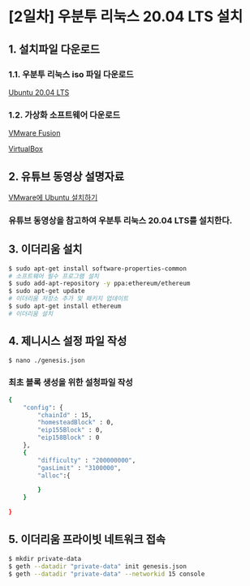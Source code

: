 # [2일차] 우분투 리눅스 20.04 LTS 설치

## 1. 설치파일 다운로드

### 1.1. 우분투 리눅스 iso 파일 다운로드

[Ubuntu 20.04 LTS](https://ubuntu.com/download/desktop/thank-you?version=20.04.1&architecture=amd64)

### 1.2. 가상화 소프트웨어 다운로드

[VMware Fusion](https://www.vmware.com/kr/products/fusion/fusion-evaluation.html)

[VirtualBox](https://www.virtualbox.org/wiki/Downloads)

## 2. 유튜브 동영상 설명자료

[VMware에 Ubuntu 설치하기](https://www.youtube.com/watch?v=3AoSIIXUaM8)

### 유튜브 동영상을 참고하여 우분투 리눅스 20.04 LTS를 설치한다.

## 3. 이더리움 설치

```bash
$ sudo apt-get install software-properties-common
# 소프트웨어 필수 프로그램 설치
$ sudo add-apt-repository -y ppa:ethereum/ethereum
$ sudo apt-get update
# 이더리움 저장소 추가 및 패키지 업데이트
$ sudo apt-get install ethereum
# 이더리움 설치
```

## 4. 제니시스 설정 파일 작성

```bash
$ nano ./genesis.json
```

### 최초 블록 생성을 위한 설청파일 작성

```bash
{
    "config": {
        "chainId" : 15,
        "homesteadBlock" : 0,
        "eip155Block" : 0,
        "eip158Block" : 0
    },
    {
        "difficulty" : "200000000",
        "gasLimit" : "3100000",
        "alloc":{

        }
    }

}
```

## 5. 이더리움 프라이빗 네트워크 접속

```bash
$ mkdir private-data
$ geth --datadir "private-data" init genesis.json
$ geth --datadir "private-data" --networkid 15 console
```
